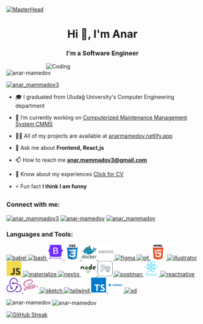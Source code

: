 [![MasterHead](https://lh3.googleusercontent.com/fife/AGXqzDk5OQ_BUhtj9jWw2OUitY_Kmq64e4J4vU1A7Sq5kQldFRb1oE8RTqsQzdPRbEXHTNPJgdUSFJEuMVMFbnNI03cL3-sHJM5kTUgRrqj6Cf21zTVgxiiVkrlOiS0YVsO9-5hJNsGBqlPzGO2iekCUjF70qIOWJgFLQPJZeVDmw6DhlfQ5JDED2g0orkCvBfuOslU7xSOp1bK40ACpJieHzJ5NYBdz881Dv3Bq9HWF944iTx5b3zqlIhlX9w-NBKqkEzBTo3keFkif3P4zw1FS19Iv-Z0kgVEj5ulmbYGFIv9OXFCIB-kKtR2jof5BvGyjxdcPzD9ouS9CjaFoGRSy-8AB9dpCZ4ZA8p7LYVIj6KHxEu4e4lqO8_alqwYmnO4HdSF9BuYW9O6iamKQYLJVgwf-J4NQadkgQwKQz7TpLm2qDNvkr88cIvILInTwRV8FaISo6AKaOneDMG-xPMHiOi8PYOcEOfY3x0U0Lp0HwSlsfsZcu0gU7j4CazoJ58jPWaxj6y1hF5EVkTyKdBwLpKS9UniLZvlD7ikWHlIOMtlctgshJy_PkqSqS8sCB3HyNjSWLn9OvbVTHYO-icScc6U0XKUOPAyeaijZayS8tnWv-gJh9PHqr4pYtOLnWh2NLd7_C7mUaK8mKfwiXwpURa8RF-8I7FNLhV0Qs_ktEXabyiNZW0mVB3MGau0-X_qgVKTGiqAqzKcG1_Lth_WaaY3i-x46oGE0cMMFAMVTl7lvQtEhqpaAzQl1oxOfKmKz2FZetE9pql4TNfIGOrtMtIKQlICYaoftFnPtL39Egs2QJACAJNb_43UzovqHjsBM5hSo0civTkH0OHU4MIvK7QDjfCyqW0w5v5JZvaIIyV13EObZNwEoj6qq0E9V8vde_c0ie4o0KEQ515vegr9EBvIXIXvy44zO3gPnrsR1wn134egVw2clDRnZykNNzG8HtMPnfdeV3xaVUNbuQ6Lf0KbmV42zM9dtGWE2MkKNI9yrYlFb6Jrs6ujxtOMZvqG7uE7QklTQZgFO8RgJkWjd3wbywzt5hoKiM9uoHoO8_8zMjyhZMWmOf4peF7DXxGhKr-6DPqqCVWR2YQPdBFYmkvKBTera8whevhiTDOzMyRy_8wrE65DKa6vFQnRhbnKN0SINhnQAqtipPqw1ro1UgsKwE4wi06nUEcEjKcOn27J5oTa8mjdc4XMMQUzPecq1t2eP42bI8_rX5Oq6JKwW8sjbiB3sXyu8OyTCfakosAkG9q8T16m5hxX2Lsw96EqV5Eh-ukKWQk5UfsH7b8Mycka2B3srlDVrAZw_9JvwSOYtdcfkeLOAxUD8fu6z6zlvz8orLT9dLUu16s-BKhGronQ9VgSLFsQlEI_RRSv4bJhvMJitcLpx3XG4gp3jZvAMqH0S-gHQmZ9i5k5IO6ViEhLTKSDlGaHbN-6znXm2U1lQQZ9RCKq-UbsJFdCChtnjo6Qgep7C4AUlEDgoUy1RgAhzooF6aadAyJ0bVipy-Tkj7xMp30fuLXJvb3Q2BCIc5PD1a5nvYV7QN2iYhq2R3Mh6WXK4zV7U6EhVKWQjQ8JHTIFKnHqGzzJMOFm5aflNCef5Ii5uKVamj1rxzMhkvRILyZMmyIJoRf0brN5i6Ai8ATTD9kYjUer6h0U=w3094-h1876)](https://anarmamedov.netlify.app/)
<h1 align="center">Hi 👋, I'm Anar</h1>
<h3 align="center">I'm a Software Engineer</h3>
<img align="right" alt="Coding" width="400" src="https://lh3.googleusercontent.com/fife/AGXqzDn0HJSAXiFVgDVPOEai2ujwbnjPjFeEoYt6Zjnlf0DfWBFK7jCvW_hsLIhngkC0jG3WN3OEI7jc2BDK6W4qUkNi0JORxGsQXxTYGT6T2MwfEdQABR33m2J5ydYSnIpuf2_wJ3X4YXqD9ue48zkZRbMl5CjQZVFNT1Z5G00j6JmQW-IYVHIaW7_AzI3KPDmjHHRM3_pW9toYUirb9DQqTfaYcrxnT_jXqLn8hVXwJT-khHmpZPw_JxSK3vDOjDJu4fnB86wUnP81ch3s-FCkprKIF6XNSsFuFsiGlmRkm8CahFssQuF7J0SL3FsZU99p7Y2o9uynTg0aSyFxQ1DwoJv3_m7ggasJIVeEsNQuM5NPXnHZkUU3yiXK0zUF6DHoYvwNvdevt2xJOM38pxJUSo1euGecgV9DspdK9QmXp2U2WeOY1U5eYCVBcLc6TGevF2E4_XvYR9ghqjjmaSBsLIeCl6fHpycpVI957ySAggP3DmpiBkcGywIfZ8BQePkcA7wRwgRsIApn32KACgwIax8kRL0ZfZ7w2_lP3lcAuaKbKo1hGwSTCi0o-TXGAerpY4yIcNq_SR03Fmk3hTQXIGSzHLRONOopA_xFTgfbbGA1rj07qrilUTuAl824TDY5TCmgbpYgGNe1o-ACPbx6qv0Lm9Hv6gsGvM-2CpAwAeEiGuAtoQTDHpdh3-_NXXQCHrWss1TFMZLhxoRV22h4Tpa0ZkE0XbPJYYfXk2jliOBZk1C1fUkxZPE2HVMSIQbp-X42W5kfSAQfpNMresH7DzZJ8pB27--hbiav5vopZv2jgJ2LZ1gByrdMFmsMJH3CGy057BbyxomMRmM0Sp8HAhSAvAmuax5kk7Q5jW9Qq1WYHDJ0pLOj393yyLmUSjaIrX_JBYvwDbAuBg4uWv4kg6kW0HZ4YxYGNpdIMdnNeFp7icWb2AQ5wg8b-dhnM4JZt0Y9sJYhCjLGg6B8FITNDIuMbKe_uHZgTAFVBD1_GESQpQ46gBLAXW6SLIMH2vYxIF19wZl77uwimrW9SH1fs38d9IQEBW_5RCbNEWA2Emxdbt7xEDblcgDf1evfsQtSaXZ7b-c4RfkDojUz7YIYp4e9Xlgl159KcsVYREnpM2KL16TuLsNj8ETV5Z4_9zjeV1wPuE_270H-NvpRB0CRPFt-3ynwlFtk96unSu4liz0M6BXw0h-c2r1Jfa5IMO5LaTYiyXhnQfhHkBb6_-C3FWnQ4qbqMXl6kkZEQOhyaOn5OACNp6Z-E5DjGt-DP8fdsZCKnWoF13TgdUWqqg6vkr0Zdh4k2hj5ZizGAQT56hKhJK6UGuulTWTWtDgyL7LLRXF43zEdRSbNcIQMycHEh2jK39CR0ZN8FCKCO59-nTkAjtFIE2oxDOKzCkkSzw_KNqnTMmzw7u8lsAofUQvQlYnVTBIShaX2E5M7-u76irU42MlcX_9d_gSgihPOo8acmAiDyBxsQwBXuGNkLWCbKaVingaCokfER_58R7SIZ6TyDHPwNwB1INOvL1kzK-iOJQMUzENUpYPIaH_ANBykC1RCBdgkEiaDU5vjg5ijBGl_gzJmNedt-8Esq1NlIDPkEen7uqd88xXRihnBb36wCCp1gCwKC2JZO0rkJkzCOjpCFuMGatEtAgUiUsx3=w3094-h1216">

<p align="left"> <img src="https://komarev.com/ghpvc/?username=anar-mamedov&label=Profile%20views&color=0e75b6&style=flat" alt="anar-mamedov" /> </p>

<p align="left"> <a href="https://twitter.com/anar_mammadov3" target="blank"><img src="https://img.shields.io/twitter/follow/anar_mammadov3?logo=twitter&style=for-the-badge" alt="anar_mammadov3" /></a> </p>

- 🎓 I graduated from Uludağ University's Computer Engineering department

- 🔭 I’m currently working on [Computerized Maintenance Management System CMMS](https://github.com/Anar-Mamedov/Computerized_Maintenance_Management_System-CMMS_PBT-Pro)

- 👨‍💻 All of my projects are available at [anarmamedov.netlify.app](https://anarmamedov.netlify.app/)

- 💬 Ask me about **Frontend, React,js**

- 📫 How to reach me **anar.mammadov3@gmail.com**

- 📄 Know about my experiences [Click for CV](https://docs.google.com/document/d/1PR1OalDN03FvWj9BvuXW6IPA_DmJGQV1Y2F42zOYaRQ/edit?usp=sharing)

- ⚡ Fun fact **I think I am funny**

<h3 align="left">Connect with me:</h3>
<p align="left">
<a href="https://twitter.com/anar_mammadov3" target="blank"><img align="center" src="https://raw.githubusercontent.com/rahuldkjain/github-profile-readme-generator/master/src/images/icons/Social/twitter.svg" alt="anar_mammadov3" height="30" width="40" /></a>
<a href="https://linkedin.com/in/anar-mamedov" target="blank"><img align="center" src="https://raw.githubusercontent.com/rahuldkjain/github-profile-readme-generator/master/src/images/icons/Social/linked-in-alt.svg" alt="anar-mamedov" height="30" width="40" /></a>
<a href="https://instagram.com/anar_mammadov" target="blank"><img align="center" src="https://raw.githubusercontent.com/rahuldkjain/github-profile-readme-generator/master/src/images/icons/Social/instagram.svg" alt="anar_mammadov" height="30" width="40" /></a>
</p>

<h3 align="left">Languages and Tools:</h3>
<p align="left"> <a href="https://babeljs.io/" target="_blank" rel="noreferrer"> <img src="https://www.vectorlogo.zone/logos/babeljs/babeljs-icon.svg" alt="babel" width="40" height="40"/> </a> <a href="https://www.gnu.org/software/bash/" target="_blank" rel="noreferrer"> <img src="https://www.vectorlogo.zone/logos/gnu_bash/gnu_bash-icon.svg" alt="bash" width="40" height="40"/> </a> <a href="https://getbootstrap.com" target="_blank" rel="noreferrer"> <img src="https://raw.githubusercontent.com/devicons/devicon/master/icons/bootstrap/bootstrap-plain-wordmark.svg" alt="bootstrap" width="40" height="40"/> </a> <a href="https://www.w3schools.com/css/" target="_blank" rel="noreferrer"> <img src="https://raw.githubusercontent.com/devicons/devicon/master/icons/css3/css3-original-wordmark.svg" alt="css3" width="40" height="40"/> </a> <a href="https://www.docker.com/" target="_blank" rel="noreferrer"> <img src="https://raw.githubusercontent.com/devicons/devicon/master/icons/docker/docker-original-wordmark.svg" alt="docker" width="40" height="40"/> </a> <a href="https://expressjs.com" target="_blank" rel="noreferrer"> <img src="https://raw.githubusercontent.com/devicons/devicon/master/icons/express/express-original-wordmark.svg" alt="express" width="40" height="40"/> </a> <a href="https://www.figma.com/" target="_blank" rel="noreferrer"> <img src="https://www.vectorlogo.zone/logos/figma/figma-icon.svg" alt="figma" width="40" height="40"/> </a> <a href="https://git-scm.com/" target="_blank" rel="noreferrer"> <img src="https://www.vectorlogo.zone/logos/git-scm/git-scm-icon.svg" alt="git" width="40" height="40"/> </a> <a href="https://www.w3.org/html/" target="_blank" rel="noreferrer"> <img src="https://raw.githubusercontent.com/devicons/devicon/master/icons/html5/html5-original-wordmark.svg" alt="html5" width="40" height="40"/> </a> <a href="https://www.adobe.com/in/products/illustrator.html" target="_blank" rel="noreferrer"> <img src="https://www.vectorlogo.zone/logos/adobe_illustrator/adobe_illustrator-icon.svg" alt="illustrator" width="40" height="40"/> </a> <a href="https://developer.mozilla.org/en-US/docs/Web/JavaScript" target="_blank" rel="noreferrer"> <img src="https://raw.githubusercontent.com/devicons/devicon/master/icons/javascript/javascript-original.svg" alt="javascript" width="40" height="40"/> </a> <a href="https://materializecss.com/" target="_blank" rel="noreferrer"> <img src="https://raw.githubusercontent.com/prplx/svg-logos/5585531d45d294869c4eaab4d7cf2e9c167710a9/svg/materialize.svg" alt="materialize" width="40" height="40"/> </a> <a href="https://nextjs.org/" target="_blank" rel="noreferrer"> <img src="https://cdn.worldvectorlogo.com/logos/nextjs-2.svg" alt="nextjs" width="40" height="40"/> </a> <a href="https://nodejs.org" target="_blank" rel="noreferrer"> <img src="https://raw.githubusercontent.com/devicons/devicon/master/icons/nodejs/nodejs-original-wordmark.svg" alt="nodejs" width="40" height="40"/> </a> <a href="https://www.photoshop.com/en" target="_blank" rel="noreferrer"> <img src="https://raw.githubusercontent.com/devicons/devicon/master/icons/photoshop/photoshop-line.svg" alt="photoshop" width="40" height="40"/> </a> <a href="https://postman.com" target="_blank" rel="noreferrer"> <img src="https://www.vectorlogo.zone/logos/getpostman/getpostman-icon.svg" alt="postman" width="40" height="40"/> </a> <a href="https://reactjs.org/" target="_blank" rel="noreferrer"> <img src="https://raw.githubusercontent.com/devicons/devicon/master/icons/react/react-original-wordmark.svg" alt="react" width="40" height="40"/> </a> <a href="https://reactnative.dev/" target="_blank" rel="noreferrer"> <img src="https://reactnative.dev/img/header_logo.svg" alt="reactnative" width="40" height="40"/> </a> <a href="https://redux.js.org" target="_blank" rel="noreferrer"> <img src="https://raw.githubusercontent.com/devicons/devicon/master/icons/redux/redux-original.svg" alt="redux" width="40" height="40"/> </a> <a href="https://sass-lang.com" target="_blank" rel="noreferrer"> <img src="https://raw.githubusercontent.com/devicons/devicon/master/icons/sass/sass-original.svg" alt="sass" width="40" height="40"/> </a> <a href="https://www.sketch.com/" target="_blank" rel="noreferrer"> <img src="https://www.vectorlogo.zone/logos/sketchapp/sketchapp-icon.svg" alt="sketch" width="40" height="40"/> </a> <a href="https://tailwindcss.com/" target="_blank" rel="noreferrer"> <img src="https://www.vectorlogo.zone/logos/tailwindcss/tailwindcss-icon.svg" alt="tailwind" width="40" height="40"/> </a> <a href="https://www.typescriptlang.org/" target="_blank" rel="noreferrer"> <img src="https://raw.githubusercontent.com/devicons/devicon/master/icons/typescript/typescript-original.svg" alt="typescript" width="40" height="40"/> </a> <a href="https://webpack.js.org" target="_blank" rel="noreferrer"> <img src="https://raw.githubusercontent.com/devicons/devicon/d00d0969292a6569d45b06d3f350f463a0107b0d/icons/webpack/webpack-original-wordmark.svg" alt="webpack" width="40" height="40"/> </a> <a href="https://www.adobe.com/products/xd.html" target="_blank" rel="noreferrer"> <img src="https://cdn.worldvectorlogo.com/logos/adobe-xd.svg" alt="xd" width="40" height="40"/> </a> </p>

<p><img align="left" src="https://github-readme-stats.vercel.app/api/top-langs?username=anar-mamedov&show_icons=true&locale=en&layout=compact" alt="anar-mamedov" /></p>

<p>&nbsp;<img align="center" src="https://github-readme-stats.vercel.app/api?username=anar-mamedov&show_icons=true&locale=en" alt="anar-mamedov" /></p>

<a href="https://git.io/streak-stats">
  <img src="https://streak-stats.demolab.com?user=anar-mamedov" alt="GitHub Streak" />
</a>
